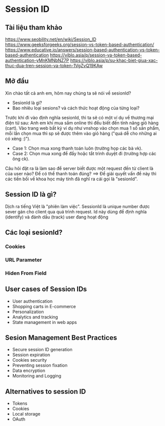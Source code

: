 # Session ID

## Tài liệu tham khảo

https://www.seobility.net/en/wiki/Session_ID
https://www.geeksforgeeks.org/session-vs-token-based-authentication/
https://www.educative.io/answers/session-based-authentication-vs-token-based-authentication
https://viblo.asia/p/session-va-token-based-authentication-yMnKMNbNZ7P
https://viblo.asia/p/su-khac-biet-giua-xac-thuc-dua-tren-session-va-token-1VgZvQ19KAw

## Mở đầu

Xin chào tất cả anh em, hôm nay chúng ta sẽ nói về sesionId?

- SesionId là gì?
- Bao nhiêu loại sesions? và cách thức hoạt động của từng loại?

Trước khi đi vào định nghĩa sesionId, thì ta sẽ có một ví dụ về thương mại điện tử sau:
Anh em khi mua sắm online thì đều biết đến tính năng giỏ hàng (cart). Vào trang web bất kỳ ví dụ như vnshop vào chọn mua 1 số sản phẩm, mỗi lần chọn mua thì sp sẽ được thêm vào giỏ hàng ("quá dễ cho những ai có xèng :)").

- Case 1: Chọn mua xong thanh toán luôn (trường họp các bà vk).
- Case 2: Chọn mua xong để đấy hoặc tắt trình duyệt đi (trường hợp các ông ck).

Câu hỏi đặt ra là làm sao để server biết được một request đến từ client là của user nào? Để có thể thanh toán đúng?  ==> Để giải quyết vấn đề này thì các tiền bối về khoa học máy tính đã nghĩ ra cái gọi là "sesionId".


## Session ID là gì?

Dịch ra tiếng Việt là "phiên làm việc".
SessionId là unique number được sever gán cho client qua quá trình request. Id này dùng để định nghĩa (identify) và đánh dấu (track) user đang hoạt động

## Các loại sesionId?

### Cookies

### URL Parameter

### Hiden From Field

## User cases of Session IDs

- User authentication
- Shopping carts in E-commerce
- Personalization
- Analytics and tracking
- State management in web apps

## Sesion Management Best Practices

- Secure session ID generation
- Session expiration
- Cookies security
- Preventing session fixation
- Data encryption
- Monitoring and Logging

## Alternatives to session ID

- Tokens
- Cookies
- Local storage
- OAuth